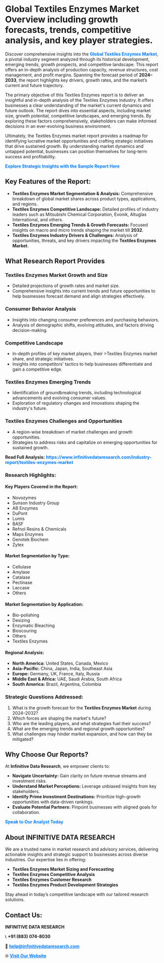 <h1>Global Textiles Enzymes Market Overview including growth forecasts, trends, competitive analysis, and key player strategies.</h1>
<p>
Discover comprehensive insights into the 
<a href="https://www.infinitivedataresearch.com/industry-report/textiles-enzymes-market" rel="dofollow" style="color: #007BFF; text-decoration: none;"><strong>Global Textiles Enzymes Market</strong></a>, a pivotal industry segment analyzed through its historical development, emerging trends, growth prospects, and competitive landscape. This report offers an in-depth analysis of production capacity, revenue structures, cost management, and profit margins. Spanning the forecast period of <strong>2024–2033</strong>, the report highlights key drivers, growth rates, and the market’s current and future trajectory.
</p>
<p>
The primary objective of this Textiles Enzymes report is to deliver an insightful and in-depth analysis of the Textiles Enzymes industry. It offers businesses a clear understanding of the market's current dynamics and future outlook. The report dives into essential aspects, including market size, growth potential, competitive landscapes, and emerging trends. By exploring these factors comprehensively, stakeholders can make informed decisions in an ever-evolving business environment.
</p>
<p>
Ultimately, the Textiles Enzymes market report provides a roadmap for identifying lucrative market opportunities and crafting strategic initiatives that drive sustained growth. By understanding market dynamics and untapped potential, businesses can position themselves for long-term success and profitability.
</p>
<p>
<a href="https://www.infinitivedataresearch.com/request-sample/reportId=110236" style="color: #007BFF; text-decoration: none;"><strong>Explore Strategic Insights with the Sample Report Here</strong></a>
</p>

<h2>Key Features of the Report:</h2>
<ul>
<li><strong>Textiles Enzymes Market Segmentation & Analysis:</strong> Comprehensive breakdown of global market shares across product types, applications, and regions.</li>
<li><strong>Textiles Enzymes Competitive Landscape:</strong> Detailed profiles of industry leaders such as Mitsubishi Chemical Corporation, Evonik, Altuglas International, and others.</li>
<li><strong>Textiles Enzymes Emerging Trends & Growth Forecasts:</strong> Focused insights on macro and micro trends shaping the market till <strong>2032</strong>.</li>
<li><strong>Textiles Enzymes Industry Drivers & Challenges:</strong> Analysis of opportunities, threats, and key drivers impacting the <strong>Textiles Enzymes Market</strong>.</li>
</ul>

<h2>What Research Report Provides</h2>
<h3>Textiles Enzymes Market Growth and Size</h3>
<ul>
<li>Detailed projections of growth rates and market size.</li>
<li>Comprehensive insights into current trends and future opportunities to help businesses forecast demand and align strategies effectively.</li>
</ul>

<h3>Consumer Behavior Analysis</h3>
<ul>
<li>Insights into changing consumer preferences and purchasing behaviors.</li>
<li>Analysis of demographic shifts, evolving attitudes, and factors driving decision-making.</li>
</ul>

<h3>Competitive Landscape</h3>
<ul>
<li>In-depth profiles of key market players, their >Textiles Enzymes market share, and strategic initiatives.</li>
<li>Insights into competitors' tactics to help businesses differentiate and gain a competitive edge.</li>
</ul>

<h3>Textiles Enzymes Emerging Trends</h3>
<ul>
<li>Identification of groundbreaking trends, including technological advancements and evolving consumer values.</li>
<li>Exploration of regulatory changes and innovations shaping the industry's future.</li>
</ul>

<h3>Textiles Enzymes Challenges and Opportunities</h3>
<ul>
<li>A region-wise breakdown of market challenges and growth opportunities.</li>
<li>Strategies to address risks and capitalize on emerging opportunities for sustained growth.</li>
</ul>
<p><strong>Read Full Analysis:</strong> <a href="https://www.infinitivedataresearch.com/industry-report/textiles-enzymes-market" rel="dofollow" style="color: #007BFF; text-decoration: none;"><strong>https://www.infinitivedataresearch.com/industry-report/textiles-enzymes-market</strong></a></p>
<h3>Research Highlights:</h3>
<h4>Key Players Covered in the Report:</h4>
<ul><li>Novozymes</li><li>Sunson Industry Group</li><li>AB Enzymes</li><li>DuPont</li><li>Lumis</li><li>BASF</li><li>Refnol Resins &amp; Chemicals</li><li>Maps Enzymes</li><li>Genotek Biochem</li><li>Zytex</li></ul>
<h4>Market Segmentation by Type:</h4>
<ul><li>Cellulase</li><li>Amylase</li><li>Catalase</li><li>Pectinase</li><li>Laccase</li><li>Others</li></ul>
<h4>Market Segmentation by Application:</h4>
<ul><li>Bio-polishing</li><li>Desizing</li><li>Enzymatic Bleaching</li><li>Bioscouring</li><li>Others</li><li>Textiles Enzymes</li></ul>

<h4>Regional Analysis:</h4>
<ul>
<li><strong>North America:</strong> United States, Canada, Mexico</li>
<li><strong>Asia-Pacific:</strong> China, Japan, India, Southeast Asia</li>
<li><strong>Europe:</strong> Germany, UK, France, Italy, Russia</li>
<li><strong>Middle East & Africa:</strong> UAE, Saudi Arabia, South Africa</li>
<li><strong>South America:</strong> Brazil, Argentina, Colombia</li>
</ul>

<h3>Strategic Questions Addressed:</h3>
<ol>
<li>What is the growth forecast for the <strong>Textiles Enzymes Market</strong> during 2024–2032?</li>
<li>Which forces are shaping the market's future?</li>
<li>Who are the leading players, and what strategies fuel their success?</li>
<li>What are the emerging trends and regional growth opportunities?</li>
<li>What challenges may hinder market expansion, and how can they be mitigated?</li>
</ol>

<h2>Why Choose Our Reports?</h2>
<p>At <strong>Infinitive Data Research</strong>, we empower clients to:</p>
<ul>
<li><strong>Navigate Uncertainty:</strong> Gain clarity on future revenue streams and investment risks.</li>
<li><strong>Understand Market Perceptions:</strong> Leverage unbiased insights from key stakeholders.</li>
<li><strong>Identify Prime Investment Destinations:</strong> Prioritize high-growth opportunities with data-driven rankings.</li>
<li><strong>Evaluate Potential Partners:</strong> Pinpoint businesses with aligned goals for collaboration.</li>
</ul>
<p><a href="https://www.infinitivedataresearch.com/industry-report/textiles-enzymes-market" rel="dofollow" style="color: #007BFF; text-decoration: none;"><strong>Speak to Our Analyst Today</strong></a></p>

<h2>About INFINITIVE DATA RESEARCH</h2>
<p>We are a trusted name in market research and advisory services, delivering actionable insights and strategic support to businesses across diverse industries. Our expertise lies in offering:</p>
<ul>
<li><strong>Textiles Enzymes Market Sizing and Forecasting</strong></li>
<li><strong>Textiles Enzymes Competitive Analysis</strong></li>
<li><strong>Textiles Enzymes Customer Research</strong></li>
<li><strong>Textiles Enzymes Product Development Strategies</strong></li>
</ul>
<p>Stay ahead in today’s competitive landscape with our tailored research solutions.</p>

<h2>Contact Us:</h2>
<p><strong>INFINITIVE DATA RESEARCH</strong></p>
<p>📞 <strong>+91 (883) 074-8030</strong></p>
<p>📧 <strong><a href="mailto:help@infinitivedataresearch.com" style="color: #007BFF;">help@infinitivedataresearch.com</a></strong></p>
<p>🌐 <strong><a href="https://www.infinitivedataresearch.com" rel="dofollow" style="color: #007BFF;">Visit Our Website</a></strong></p>